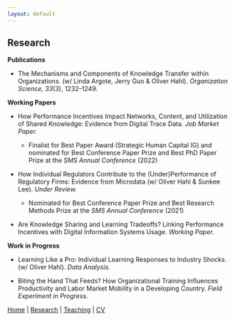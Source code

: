 ```yaml
---
layout: default
---
```


## Research

**Publications**
- The Mechanisms and Components of Knowledge Transfer within Organizations. (w/ Linda Argote, Jerry Guo & Oliver Hahl). _Organization Science, 33_(3), 1232–1249.

**Working Papers**
- How Performance Incentives Impact Networks, Content, and Utilization of Shared Knowledge: Evidence from Digital Trace Data. _Job Market Paper._
  - Finalist for Best Paper Award (Strategic Human Capital IG) and nominated for Best Conference Paper Prize and Best PhD Paper Prize at the _SMS Annual Conference_ (2022)

- How Individual Regulators Contribute to the (Under)Performance of Regulatory Firms: Evidence from Microdata
(w/ Oliver Hahl & Sunkee Lee). _Under Review._
  - Nominated for Best Conference Paper Prize and Best Research Methods Prize at the _SMS Annual Conference_ (2021)
  
- Are Knowledge Sharing and Learning Tradeoffs? Linking Performance Incentives with Digital Information Systems Usage. _Working Paper._

**Work in Progress**
- Learning Like a Pro:  Individual Learning Responses to Industry Shocks. (w/ Oliver Hahl). _Data Analysis._
 
- Biting the Hand That Feeds? How Organizational Training Influences Productivity and Labor Market Mobility in a Developing Country. _Field Experiment in Progress._

[Home](./index.html) | [Research](./research.html) | [Teaching](./teaching.html) | [CV](./CV.html)  
